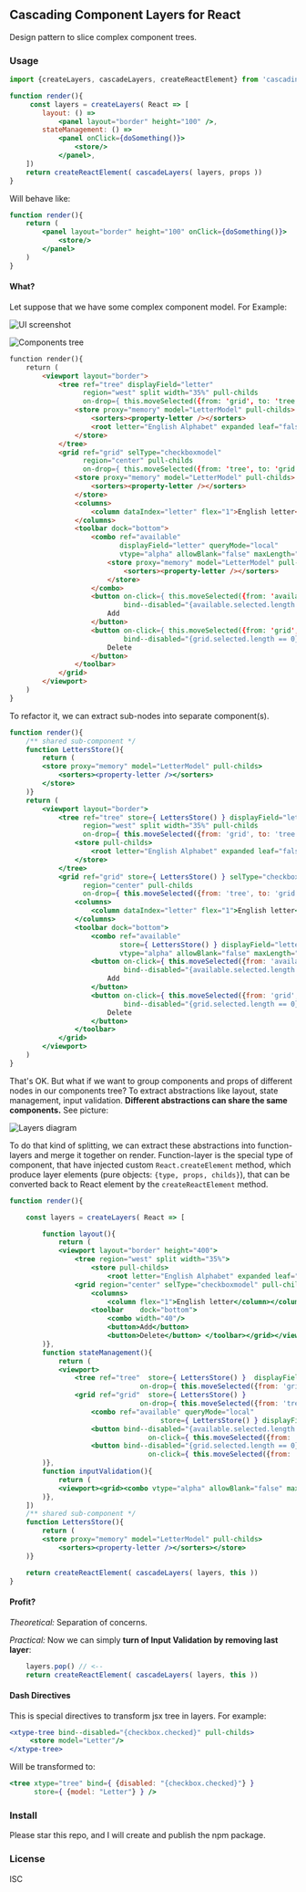 Cascading Component Layers for React
------------------------------------
Design pattern to slice complex component trees.

### Usage

```jsx
import {createLayers, cascadeLayers, createReactElement} from 'cascading-component-layers-react'

function render(){
     const layers = createLayers( React => [
        layout: () =>
            <panel layout="border" height="100" />,
        stateManagement: () =>
            <panel onClick={doSomething()}>
                <store/>
            </panel>,
    ])
    return createReactElement( cascadeLayers( layers, props ))
}
```
Will behave like:
```jsx
function render(){
    return (
        <panel layout="border" height="100" onClick={doSomething()}>
            <store/>
        </panel>
    )
}
```

#### What?

Let suppose that we have some complex component model. For Example:

![UI screenshot](images/ui-screenshot.png)

![Components tree](images/components-tree-wide.png)

```html
function render(){
    return (
        <viewport layout="border">
            <tree ref="tree" displayField="letter"
                  region="west" split width="35%" pull-childs
                  on-drop={ this.moveSelected({from: 'grid', to: 'tree'}) } >
                <store proxy="memory" model="LetterModel" pull-childs>
                    <sorters><property-letter /></sorters>
                    <root letter="English Alphabet" expanded leaf="false"/>
                </store>
            </tree>
            <grid ref="grid" selType="checkboxmodel"
                  region="center" pull-childs
                  on-drop={ this.moveSelected({from: 'tree', to: 'grid'}) }>
                <store proxy="memory" model="LetterModel" pull-childs>
                    <sorters><property-letter /></sorters>
                </store>
                <columns>
                    <column dataIndex="letter" flex="1">English letter</column>
                </columns>
                <toolbar dock="bottom">
                    <combo ref="available"
                           displayField="letter" queryMode="local"
                           vtype="alpha" allowBlank="false" maxLength="1" validateOnBlur="false">
                        <store proxy="memory" model="LetterModel" pull-childs>
                            <sorters><property-letter /></sorters>
                        </store>
                    </combo>
                    <button on-click={ this.moveSelected({from: 'available', to: 'grid'}) }
                            bind--disabled="{available.selected.length == 0}">
                        Add
                    </button>
                    <button on-click={ this.moveSelected({from: 'grid', to: 'available'}) }
                            bind--disabled="{grid.selected.length == 0}">
                        Delete
                    </button>
                </toolbar>
            </grid>
        </viewport>
    )
}
```

To refactor it, we can extract sub-nodes into separate component(s).

```jsx
function render(){
    /** shared sub-component */
    function LettersStore(){
        return (
        <store proxy="memory" model="LetterModel" pull-childs>
            <sorters><property-letter /></sorters>
        </store>
    )}
    return (
        <viewport layout="border">
            <tree ref="tree" store={ LettersStore() } displayField="letter"
                  region="west" split width="35%" pull-childs
                  on-drop={ this.moveSelected({from: 'grid', to: 'tree'}) } >
                <store pull-childs>
                    <root letter="English Alphabet" expanded leaf="false"/>
                </store>
            </tree>
            <grid ref="grid" store={ LettersStore() } selType="checkboxmodel"
                  region="center" pull-childs
                  on-drop={ this.moveSelected({from: 'tree', to: 'grid'}) } >
                <columns>
                    <column dataIndex="letter" flex="1">English letter</column>
                </columns>
                <toolbar dock="bottom">
                    <combo ref="available"
                           store={ LettersStore() } displayField="letter" queryMode="local"
                           vtype="alpha" allowBlank="false" maxLength="1" validateOnBlur="false" />
                    <button on-click={ this.moveSelected({from: 'available', to: 'grid'}) }
                            bind--disabled="{available.selected.length == 0}">
                        Add
                    </button>
                    <button on-click={ this.moveSelected({from: 'grid', to: 'available'}) }
                            bind--disabled="{grid.selected.length == 0}">
                        Delete
                    </button>
                </toolbar>
            </grid>
        </viewport>
    )
}
```

That's OK. But what if we want to group components and props of different nodes in our components tree?
To extract abstractions like layout, state management, input validation. **Different abstractions
can share the same components.** See picture:

![Layers diagram](images/layers-empty-nodes.png)

To do that kind of splitting, we can extract these abstractions into function-layers and merge it together on render.
Function-layer is the special type of component, that have injected custom `React.createElement` method, which produce
layer elements (pure objects: `{type, props, childs}`), that can be converted back to React element by the
`createReactElement` method.
```jsx
function render(){

    const layers = createLayers( React => [

        function layout(){
            return (
            <viewport layout="border" height="400">
                <tree region="west" split width="35%">
                    <store pull-childs>
                        <root letter="English Alphabet" expanded leaf="false"/></store></tree>
                <grid region="center" selType="checkboxmodel" pull-childs>
                    <columns>
                        <column flex="1">English letter</column></columns>
                    <toolbar    dock="bottom">
                        <combo width="40"/>
                        <button>Add</button>
                        <button>Delete</button> </toolbar></grid></viewport>
        )},
        function stateManagement(){
            return (
            <viewport>
                <tree ref="tree"  store={ LettersStore() }  displayField="letter"
                                on-drop={ this.moveSelected({from: 'grid', to: 'tree'}) } />
                <grid ref="grid"  store={ LettersStore() }
                                on-drop={ this.moveSelected({from: 'tree', to: 'grid'}) } >
                    <combo ref="available" queryMode="local"
                                     store={ LettersStore() } displayField="letter" />
                    <button bind--disabled="{available.selected.length == 0}" disabled
                                  on-click={ this.moveSelected({from: 'available', to: 'grid'}) } />
                    <button bind--disabled="{grid.selected.length == 0}" disabled
                                  on-click={ this.moveSelected({from: 'grid', to: 'available'}) } /></grid></viewport>
        )},
        function inputValidation(){
            return (
            <viewport><grid><combo vtype="alpha" allowBlank="false" maxLength="1" validateOnBlur="false"/></grid></viewport>
        )},
    ])
    /** shared sub-component */
    function LettersStore(){
        return (
        <store proxy="memory" model="LetterModel" pull-childs>
            <sorters><property-letter /></sorters></store>
    )}

    return createReactElement( cascadeLayers( layers, this ))
}
```
#### Profit?

*Theoretical:* Separation of concerns.

*Practical:* Now we can simply **turn of Input Validation by removing last layer**:
```js
    layers.pop() // <--
    return createReactElement( cascadeLayers( layers, this ))
```

#### Dash Directives

This is special directives to transform jsx tree in layers. For example:
```jsx
<xtype-tree bind--disabled="{checkbox.checked}" pull-childs>
     <store model="Letter"/>
</xtype-tree>
```
Will be transformed to:
```jsx
<tree xtype="tree" bind={ {disabled: "{checkbox.checked}"} }
      store={ {model: "Letter"} } />
```

### Install

Please star this repo, and I will create and publish the npm package.

### License

ISC